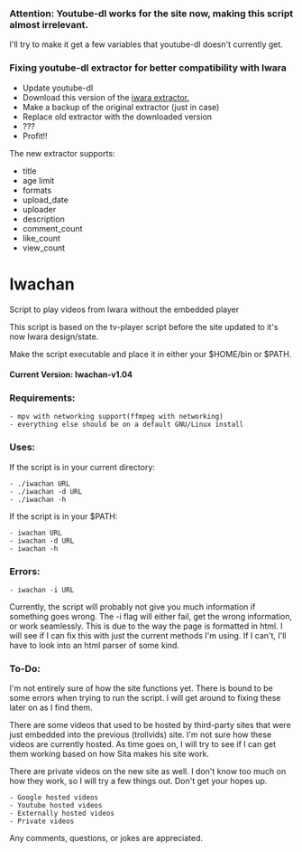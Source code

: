 ### Attention: Youtube-dl works for the site now, making this script almost irrelevant.

I'll try to make it get a few variables that youtube-dl doesn't currently get.

### Fixing youtube-dl extractor for better compatibility with Iwara

- Update youtube-dl
- Download this version of the [iwara extractor.](https://raw.githubusercontent.com/ytdl-org/youtube-dl/6b31024945dcd89ce27c4e8706d9cd1cb40f6c12/youtube_dl/extractor/iwara.py)
- Make a backup of the original extractor (just in case)
- Replace old extractor with the downloaded version
- ???
- Profit!!

The new extractor supports:

- title
- age limit
- formats
- upload_date
- uploader
- description
- comment_count
- like_count
- view_count

# Iwachan
Script to play videos from Iwara without the embedded player

This script is based on the tv-player script before the site updated to it's now Iwara design/state.

Make the script executable and place it in either your $HOME/bin or $PATH.

#### Current Version: Iwachan-v1.04

### Requirements:
	- mpv with networking support(ffmpeg with networking)
	- everything else should be on a default GNU/Linux install

### Uses:
	
If the script is in your current directory:

	- ./iwachan URL
	- ./iwachan -d URL
	- ./iwachan -h
If the script is in your $PATH:

	- iwachan URL
	- iwachan -d URL
	- iwachan -h

### Errors:

	- iwachan -i URL

Currently, the script will probably not give you much information if something goes wrong.
The -i flag will either fail, get the wrong information, or work seamlessly. This is due to the way the page is formatted in html. I will see if I can fix this with just 
the current methods I'm using. If I can't, I'll have to look into an html parser of some kind.

### To-Do:
I'm not entirely sure of how the site functions yet. There is bound to be some errors when trying to run the script. I will get around to fixing these later on as I find them.

There are some videos that used to be hosted by third-party sites that were just embedded into the previous (trollvids) site. I'm not sure how these videos are currently hosted.
As time goes on, I will try to see if I can get them working based on how Sita makes his site work.

There are private videos on the new site as well. I don't know too much on how they work, so I will try a few things out. Don't get your hopes up.

	- Google hosted videos
	- Youtube hosted videos
	- Externally hosted videos
	- Private videos

Any comments, questions, or jokes are appreciated.
